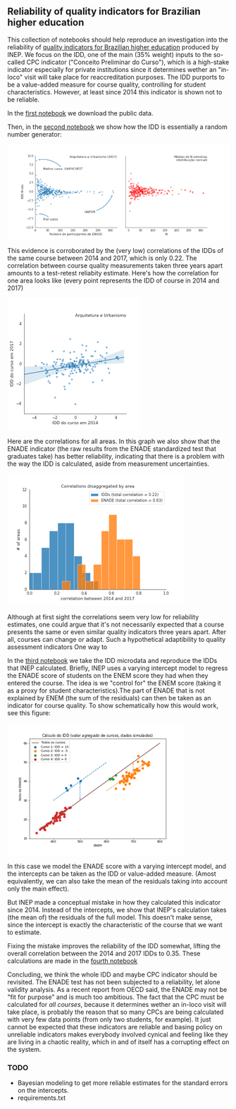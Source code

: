## Reliability of quality indicators for Brazilian higher education
This collection of notebooks should help reproduce an investigation into the reliability of [quality indicators for Brazilian higher education](http://portal.inep.gov.br/web/guest/indicadores-de-qualidade) produced by INEP. We focus on the IDD, one of the main (35% weight) inputs to the so-called CPC indicator ("Conceito Preliminar do Curso"), which is a high-stake indicator especially for private institutions since it determines wether an "in-loco" visit will take place for reaccreditation purposes. The IDD purports to be a value-added measure for course quality, controlling for student characteristics. However, at least since 2014 this indicator is shown not to be reliable. 

In the [first notebook](1-CreateDataset.ipynb) we download the public data. 

Then, in the [second notebook](2-Correlations.ipynb) we show how the IDD is essentially a random number generator:

![Funnel image](figs/funnel-idd-21-2017-50.png)

This evidence is corroborated by the (very low) correlations of the IDDs of the same course between 2014 and 2017, which is only 0.22. The correlation between course quality measurements taken three years apart amounts to a test-retest reliabity estimate. Here's how the correlation for one area looks like (every point represents the IDD of course in 2014 and 2017)

![correlation for area 21](figs/corr-21-14-17-50.png)

Here are the correlations for all areas. In this graph we also show that the ENADE indicator (the raw results from the ENADE standardized test that graduates take) has better reliability, indicating that there is a problem with the way the IDD is calculated, aside from measurement uncertainties.

![Correlation image](figs/corrs-14-17-50.png)


Although at first sight the correlations seem very low for reliability estimates, one could argue that it's not necessarily expected that a course presents the same or even similar quality indicators three years apart. After all, courses can change or adapt. Such a hypothetical adaptibility to quality assessment indicators One way to   


In the [third notebook](3-CalculateIDDs.ipynb) we take the IDD microdata and reproduce the IDDs that INEP calculated. Briefly, INEP uses a varying intercept model to regress the ENADE score of students on the ENEM score they had when they entered the course. The idea is we "control for" the ENEM score (taking it as a proxy for student characteristics).The part of ENADE that is not explained by ENEM (the sum of the residuals) can then be taken as an indicator for course quality. To show schematically how this would work, see this figure:

![simulated data showing a varying intercept model](figs/idd-simulated-50.png)

In this case we model the ENADE score with a varying intercept model, and the intercepts can be taken as the IDD or value-added measure. (Amost equivalently, we can also take the mean of the residuals taking into account only the main effect). 

But INEP made a conceptual mistake in how they calculated this indicator since 2014. Instead of the intercepts, we show that INEP's calculation takes (the mean of) the residuals of the full model. This doesn't make sense, since the intercept is exactly the characteristic of the course that we want to estimate. 

Fixing the mistake improves the reliability of the IDD somewhat, lifting the overall correlation between the 2014 and 2017 IDDs to 0.35. These calculations are made in the [fourth notebook](4-Correlations2.ipynb)

Concluding, we think the whole IDD and maybe CPC indicator should be revisited. The ENADE test has not been subjected to a reliability, let alone validity analysis. As a recent report from OECD said, the ENADE may not be "fit for purpose" and is much too ambitious. The fact that the CPC must be calculated for *all courses*, because it determines wether an in-loco visit will take place, is probably the reason that so many CPCs are being calculated with very few data points (from only two students, for example). It just cannot be expected that these indicators are reliable and basing policy on unreliable indicators makes everybody involved cynical and feeling like they are living in a chaotic reality, which in and of itself has a corrupting effect on the system.

### TODO
* Bayesian modeling to get more reliable estimates for the standard errors on the intercepts. 
* requirements.txt
